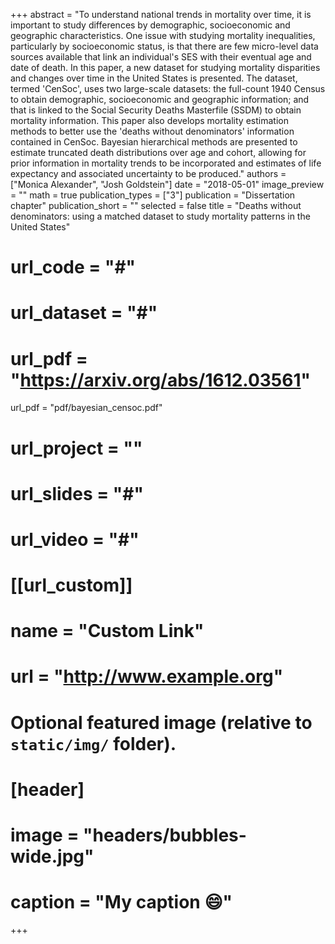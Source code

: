 +++
abstract = "To understand national trends in mortality over time, it is important to study differences by demographic, socioeconomic and geographic characteristics. One issue with studying mortality inequalities, particularly by socioeconomic status, is that there are few micro-level data sources available that link an individual's SES with their eventual age and date of death. In this paper, a new dataset for studying mortality disparities and changes over time in the United States is presented. The dataset, termed 'CenSoc', uses two large-scale datasets: the full-count 1940 Census to obtain demographic, socioeconomic and geographic information; and that is linked to the Social Security Deaths Masterfile (SSDM) to obtain mortality information. This paper also develops mortality estimation methods to better use the 'deaths without denominators' information contained in CenSoc. Bayesian hierarchical methods are presented to estimate truncated death distributions over age and cohort, allowing for prior information in mortality trends to be incorporated and estimates of life expectancy and associated uncertainty to be produced."
authors = ["Monica Alexander", "Josh Goldstein"]
date = "2018-05-01"
image_preview = ""
math = true
publication_types = ["3"]
publication = "Dissertation chapter"
publication_short = ""
selected = false
title = "Deaths without denominators: using a matched dataset to study mortality patterns in the United States"
# url_code = "#"
# url_dataset = "#"
# url_pdf = "https://arxiv.org/abs/1612.03561"
url_pdf = "pdf/bayesian_censoc.pdf"
# url_project = ""
# url_slides = "#"
# url_video = "#"

# [[url_custom]]
# name = "Custom Link"
# url = "http://www.example.org"

# Optional featured image (relative to `static/img/` folder).
# [header]
# image = "headers/bubbles-wide.jpg"
# caption = "My caption :smile:"

+++

